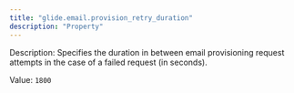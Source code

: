 ```yaml
---
title: "glide.email.provision_retry_duration"
description: "Property"
---
```


Description: Specifies the duration in between email provisioning request attempts in the case of a failed request (in seconds). 

Value: `1800`